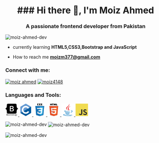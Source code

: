 

<!--
**Moiz-Ahmed-Dev/Moiz-Ahmed-Dev** is a ✨ _special_ ✨ repository because its `README.md` (this file) appears on your GitHub profile.

Here are some ideas to get you started:

- 🔭 I’m currently working on ...
- 🌱 I’m currently learning ...
- 👯 I’m looking to collaborate on ...
- 🤔 I’m looking for help with ...
- 💬 Ask me about ...
- 📫 How to reach me: ...
- 😄 Pronouns: ...
- ⚡ Fun fact: ...
-->
<h1 align="center">### Hi there 👋, I'm Moiz Ahmed</h1>
<h3 align="center">A passionate frontend developer from Pakistan</h3>

<p align="left"> <img src="https://komarev.com/ghpvc/?username=moiz-ahmed-dev&label=Profile%20views&color=0e75b6&style=flat" alt="moiz-ahmed-dev" /> </p>

- currently learning **HTML5,CSS3,Bootstrap and JavaScript**

-  How to reach me **moizm377@gmail.com**

<h3 align="left">Connect with me:</h3>
<p align="left">
<a href="https://fb.com/moiz ahmed" target="blank"><img align="center" src="https://raw.githubusercontent.com/rahuldkjain/github-profile-readme-generator/master/src/images/icons/Social/facebook.svg" alt="moiz ahmed" height="30" width="40" /></a>
<a href="https://instagram.com/moiz4148" target="blank"><img align="center" src="https://raw.githubusercontent.com/rahuldkjain/github-profile-readme-generator/master/src/images/icons/Social/instagram.svg" alt="moiz4148" height="30" width="40" /></a>
</p>

<h3 align="left">Languages and Tools:</h3>
<p align="left"> <a href="https://getbootstrap.com" target="_blank" rel="noreferrer"> <img src="https://raw.githubusercontent.com/devicons/devicon/master/icons/bootstrap/bootstrap-plain-wordmark.svg" alt="bootstrap" width="40" height="40"/> </a> <a href="https://www.cprogramming.com/" target="_blank" rel="noreferrer"> <img src="https://raw.githubusercontent.com/devicons/devicon/master/icons/c/c-original.svg" alt="c" width="40" height="40"/> </a> <a href="https://www.w3schools.com/css/" target="_blank" rel="noreferrer"> <img src="https://raw.githubusercontent.com/devicons/devicon/master/icons/css3/css3-original-wordmark.svg" alt="css3" width="40" height="40"/> </a> <a href="https://www.w3.org/html/" target="_blank" rel="noreferrer"> <img src="https://raw.githubusercontent.com/devicons/devicon/master/icons/html5/html5-original-wordmark.svg" alt="html5" width="40" height="40"/> </a> <a href="https://www.java.com" target="_blank" rel="noreferrer"> <img src="https://raw.githubusercontent.com/devicons/devicon/master/icons/java/java-original.svg" alt="java" width="40" height="40"/> </a> <a href="https://developer.mozilla.org/en-US/docs/Web/JavaScript" target="_blank" rel="noreferrer"> <img src="https://raw.githubusercontent.com/devicons/devicon/master/icons/javascript/javascript-original.svg" alt="javascript" width="40" height="40"/> </a> </p>

<p><img align="left" src="https://github-readme-stats.vercel.app/api/top-langs?username=moiz-ahmed-dev&show_icons=true&locale=en&layout=compact" alt="moiz-ahmed-dev" /></p>

<p>&nbsp;<img align="center" src="https://github-readme-stats.vercel.app/api?username=moiz-ahmed-dev&show_icons=true&locale=en" alt="moiz-ahmed-dev" /></p>

<p><img align="center" src="https://github-readme-streak-stats.herokuapp.com/?user=moiz-ahmed-dev&" alt="moiz-ahmed-dev" /></p>
 
